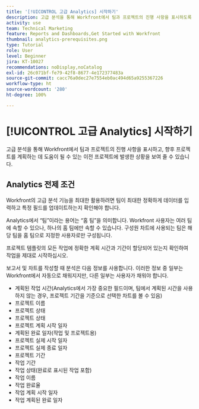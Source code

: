 ```yaml
---
title: '[!UICONTROL 고급 Analytics] 시작하기'
description: 고급 분석을 통해 Workfront에서 팀과 프로젝트의 진행 사항을 표시하도록 Workfront에서 업데이트해야 할 가장 중요한 필드에 대해 알아봅니다.
activity: use
team: Technical Marketing
feature: Reports and Dashboards,Get Started with Workfront
thumbnail: analytics-prerequisites.png
type: Tutorial
role: User
level: Beginner
jira: KT-10027
recommendations: noDisplay,noCatalog
exl-id: 26c071bf-fe79-42f8-8677-4e172377483a
source-git-commit: cacc76a0dec27e7554eb0ac494d65a9255367226
workflow-type: ht
source-wordcount: '280'
ht-degree: 100%

---
```


# [!UICONTROL 고급 Analytics] 시작하기

고급 분석을 통해 Workfront에서 팀과 프로젝트의 진행 사항을 표시하고, 향후 프로젝트를 계획하는 데 도움이 될 수 있는 이전 프로젝트에 발생한 상황을 보여 줄 수 있습니다.

## Analytics 전제 조건

Workfront의 고급 분석 기능을 최대한 활용하려면 팀이 최대한 정확하게 데이터를 입력하고 특정 필드를 업데이트하는지 확인해야 합니다.

Analytics에서 “팀”이라는 용어는 “홈 팀”을 의미합니다. Workfront 사용자는 여러 팀에 속할 수 있으나, 하나의 홈 팀에만 속할 수 있습니다. 구성원 차트에 사용되는 팀은 해당 팀을 홈 팀으로 지정한 사용자로만 구성됩니다.

프로젝트 템플릿의 모든 작업에 정확한 계획 시간과 기간이 할당되어 있는지 확인하여 작업을 제대로 시작하십시오.

보고서 및 차트를 작성할 때 분석은 다음 정보를 사용합니다. 이러한 정보 중 일부는 Workfront에서 자동으로 채워지지만, 다른 일부는 사용자가 채워야 합니다.

* 계획된 작업 시간(Analytics에서 가장 중요한 필드이며, 팀에서 계획된 시간을 사용하지 않는 경우, 프로젝트 기간을 기준으로 선택한 차트를 볼 수 있음)
* 프로젝트 이름
* 프로젝트 상태
* 프로젝트 상태
* 프로젝트 계획 시작 일자
* 계획된 완료 일자(작업 및 프로젝트용)
* 프로젝트 실제 시작 일자
* 프로젝트 실제 종료 일자
* 프로젝트 기간
* 작업 기간
* 작업 상태(완료로 표시된 작업 포함)
* 작업 이름
* 작업 완료율
* 작업 계획 시작 일자
* 작업 계획된 완료 일자
